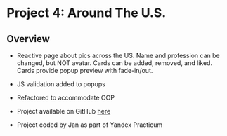 # Project 4: Around The U.S.

## Overview

* Reactive page about pics across the US.
Name and profession can be changed, but NOT avatar.
Cards can be added, removed, and liked.
Cards provide popup preview with fade-in/out.

* JS validation added to popups

* Refactored to accommodate OOP

* Project available on GitHub [here](https://gaiomarinaio.github.io/web_project_4/)

* Project coded by Jan as part of Yandex Practicum